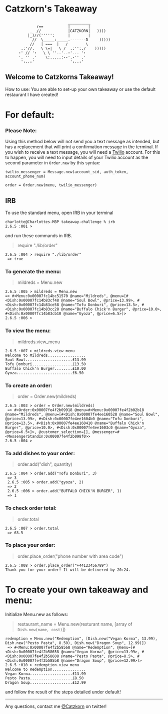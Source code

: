 Catzkorn's Takeaway
==================
```
                            __________
              r==           |        |
           _  //            |CATZKORN|   ))))
          |_)//(''''':      |        |
            //  \_____:_____.-------D     )))))
           //   | ===  |   /        \
       .:'//.   \ \=|   \ /  .:'':./    )))))
      :' // ':   \ \ ''..'--:'-.. ':
      '. '' .'    \:.....:--'.-'' .'
       ':..:'                ':..:'

 ```

Welcome to Catzkorns Takeaway!
-------

How to use:
You are able to set-up your own takeaway or use the default restaurant I have created!


# For default:


### Please Note:
Using this method below will not send you a text message as intended, but has a replacement that will print a confirmation message in the terminal. If you wish to receive a text message, you will need a [Twilio](https://www.twilio.com) account. For this to happen, you will need to input details of your Twilio account as the second parameter in `Order.new` by this syntax:

```
twilio_messenger = Message.new(account_sid, auth_token, account_phone_num) 

order = Order.new(menu, twilio_messenger)
```

## IRB

To use the standard menu, open IRB in your terminal

```
charlotte@Charlottes-MBP takeaway-challenge % irb
2.6.5 :001 > 
```
 and run these commands in IRB.


> require "./lib/order"
```
2.6.5 :004 > require "./lib/order"
 => true 

 ```

 ### To generate the menu:
 > mildreds = Menu.new
 ```
2.6.5 :005 > mildreds = Menu.new
 => #<Menu:0x00007fc14bc51570 @name="Mildreds", @menu=[#<Dish:0x00007fc14b83cf48 @name="Soul Bowl", @price=13.99>, #<Dish:0x00007fc14b83ce58 @name="Tofu Donburi", @price=13.5>, #<Dish:0x00007fc14b83cc28 @name="Buffalo Chick'n Burger", @price=10.0>, #<Dish:0x00007fc14b83cb10 @name="Gyoza", @price=6.5>]> 
2.6.5 :006 > 
```

### To view the menu:

> mildreds.view_menu
```
2.6.5 :007 > mildreds.view_menu
Welcome to Mildreds.................
Soul Bowl.....................£13.99
Tofu Donburi..................£13.50
Buffalo Chick'n Burger........£10.00
Gyoza.........................£6.50
```


### To create an order: 

> order = Order.new(mildreds)

```
2.6.5 :003 > order = Order.new(mildreds)
 => #<Order:0x00007fe4f2b09918 @menu=#<Menu:0x00007fe4f2b02b18 @name="Mildreds", @menu=[#<Dish:0x00007fe4ee160528 @name="Soul Bowl", @price=13.99>, #<Dish:0x00007fe4ee1604b0 @name="Tofu Donburi", @price=13.5>, #<Dish:0x00007fe4ee160410 @name="Buffalo Chick'n Burger", @price=10.0>, #<Dish:0x00007fe4ee1603c0 @name="Gyoza", @price=6.5>]>, @customer_selection=[], @messenger=#<MessengerStandIn:0x00007fe4f2b098f0>> 
2.6.5 :004 > 

```

### To add dishes to your order:

> order.add("dish", quantity)

```
2.6.5 :004 > order.add("Tofu Donburi", 3)
 => 3 
 2.6.5 :005 > order.add("gyoza", 2)
 => 2 
 2.6.5 :006 > order.add("BUFFALO CHICK'N BURGER", 1)
 => 1 
```

### To check order total:

> order.total

```
2.6.5 :007 > order.total
 => 63.5 
```

### To place your order:

> order.place_order("phone number with area code")

```
2.6.5 :008 > order.place_order("+44123456789")
Thank you for your order! It will be delivered by 20:24.
```

# To create your own takeaway and menu:

Initialize Menu.new as follows:


>restaurant_name = Menu.new(resturant name, [array of `Dish.new(name, cost)`])

```
redemption = Menu.new("Redemption", [Dish.new("Vegan Korma", 13.99), Dish.new("Pesto Pasta", 8.50), Dish.new("Dragon Soup", 12.99)])
 => #<Menu:0x00007fe4f2b58568 @name="Redemption", @menu=[#<Dish:0x00007fe4f2b58658 @name="Vegan Korma", @price=13.99>, #<Dish:0x00007fe4f2b58608 @name="Pesto Pasta", @price=8.5>, #<Dish:0x00007fe4f2b585b8 @name="Dragon Soup", @price=12.99>]> 
2.6.5 :010 > redemption.view_menu
Welcome to Redemption...............
Vegan Korma...................£13.99
Pesto Pasta...................£8.50
Dragon Soup...................£12.99

```
and follow the result of the steps detailed under default!

---

Any questions, contact me [@Catzkorn](https://twitter.com/catzkorn) on twitter!
